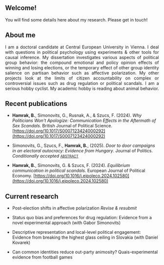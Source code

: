 ## Welcome!

You will find some details here about my research. Please get in touch!

## About me
<p style="text-align:justify;">
I am a doctoral candidate at Central European University in Vienna. I deal with questions in political psychology using experiments & other tools for causal inference. My dissertation investigates various aspects of political group behavior: the compound emotional and policy opinion effects of winning and losing elections, or the temporary effect of other group identity salience on partisan behavior such as affective polarization. My other projects look at the limits of citizen accountability on complex or controversial issues such as drug regulation or political scandals. I am a serious hobby cyclist. My academic hobby is reading about animal behavior.
 </p>
 
## Recent publications

- **Hamrak, B.**, Simonovits, G., Rusnak, A., & Szucs, F. (2024). *Why Politicians Won't Apologize: Communication Effects in the Aftermath of Sex Scandals*. British Journal of Political Science. [https://doi.org/10.1017/S0007123424000292](https://doi.org/10.1017/S0007123424000292)

- Simonovits, G., Szucs, F., **Hamrak, B.**, (2025). *Door to door campaigns in an electoral autocracy: Evidence from Hungary*. Journal of Politics. <em>Conditionally accepted</em> <span style="color: grey; font-size: 0.8em;">[ABSTRACT](https://drive.google.com/file/d/1B_6bpnUp-s1sqcCgBEtd4h9qJYFajHqM/view?usp=share_link)</span>

- **Hamrak, B.**, Simonovits, G. & Szucs, F. (2024). *Equilibrium communication in political scandals*. European Journal of Political Economy. [https://doi.org/10.1016/j.ejpoleco.2024.102580](https://doi.org/10.1016/j.ejpoleco.2024.102580)

## Current research

- Post-election shifts in affective polarization <em>Revise & resubmit</em> 
  
- Status quo bias and preferences for drug regulation: Evidence from a novel experimental approach (with Gabor Simonovits)

- Descriptive representation and local-level political engagement: Evidence from breaking the highest glass ceiling in Slovakia (with Daniel Kovarek)

- Can common identities reduce out-party animosity? Quais-experimental evidence from football games  



<!--
**bencehamrak/bencehamrak** is a ✨ _special_ ✨ repository because its `README.md` (this file) appears on your GitHub profile.

Here are some ideas to get you started:

- 🔭 I’m currently working on ...
- 🌱 I’m currently learning ...
- 👯 I’m looking to collaborate on ...
- 🤔 I’m looking for help with ...
- 💬 Ask me about ...
- 📫 How to reach me: ...
- 😄 Pronouns: ...
- ⚡ Fun fact: ...
-->

